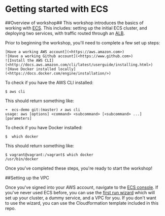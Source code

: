 # Getting started with ECS

##Overview of workshop##
This workshop introduces the basics of working with [ECS](https://aws.amazon.com/ecs/).  This includes:  setting up the initial ECS cluster, and deploying two services, with traffic routed through an [ALB](https://aws.amazon.com/elasticloadbalancing/applicationloadbalancer/).

Prior to beginning the workshop, you'll need to complete a few set up steps: 

    [Have a working AWS account](<https://aws.amazon.com>)
    ![Have a working Github account](<https://www.github.com>)
    ![Install the AWS CLI](<http://docs.aws.amazon.com/cli/latest/userguide/installing.html>)
    ![Have Docker installed locally](<https://docs.docker.com/engine/installation/>)

To check if you have the AWS CLI installed:

    $ aws cli
    
This should return something like:

    ➜  ecs-demo git:(master) ✗ aws cli
    usage: aws [options] <command> <subcommand> [<subcommand> ...] [parameters]

To check if you have Docker installed:

    $  which docker

This should return something like:

    $ vagrant@vagrant:/vagrant$ which docker
    /usr/bin/docker


Once you've completed these steps, you're ready to start the workshop!


##Setting up the VPC

Once you've signed into your AWS account, navigate to the [ECS console](https://console.aws.amazon.com/ecs/home?region=us-east-1#/clusters).  If you've never used ECS before, you can use the [first run wizard](https://console.aws.amazon.com/ecs/home#/firstRun) which will set up your cluster, a dummy service, and a VPC for you.  If you don't want to use the wizard, you can use the Cloudformation template included in this repo.  
